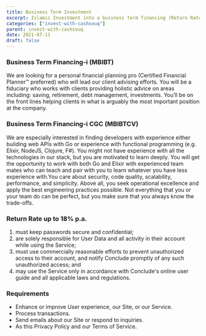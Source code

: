 ```yaml
---
title: Business Term Investment
excerpt: Islamic Investment into a business term financing (Return Rate up to 18% p.a.)
categories: ["invest-with-cashsouq"]
parent: invest-with-cashsouq
date: 2021-07-11
draft: false
---
```


### Business Term Financing-i (MBIBT)

We are looking for a personal financial planning pro (Certified Financial Planner™ preferred) who will lead our client advising efforts. You will be a fiduciary who works with clients providing holistic advice on areas including: saving, retirement, debt management, investments. You’ll be on the front lines helping clients in what is arguably the most important position at the company.

### Business Term Financing-i CGC (MBIBTCV)

We are especially interested in finding developers with experience either building web APIs with Go or experience with functional programming (e.g. Elixir, NodeJS, Clojure, F#). You might not have experience with all the technologies in our stack, but you are motivated to learn deeply. You will get the opportunity to work with both Go and Elixir with experienced team mates who can teach and pair with you to learn whatever you have less experience with.You care about security, code quality, scalability, performance, and simplicity. Above all, you seek operational excellence and apply the best engineering practices possible. Not everything that you or your team do can be perfect, but you make sure that you always know the trade-offs.

### Return Rate up to 18% p.a.

1. must keep passwords secure and confidential;
2. are solely responsible for User Data and all activity in their account while using the Service;
3. must use commercially reasonable efforts to prevent unauthorized access to their account, and notify Conclude promptly of any such unauthorized access; and
4. may use the Service only in accordance with Conclude's online user guide and all applicable laws and regulations.

### Requirements

- Enhance or improve User experience, our Site, or our Service.
- Process transactions.
- Send emails about our Site or respond to inquiries.
- As this Privacy Policy and our Terms of Service.
